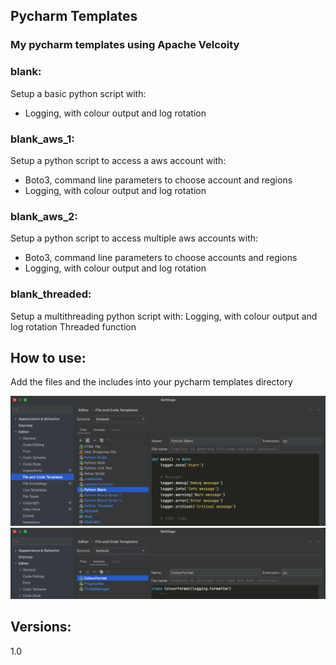 ## Pycharm Templates

### My pycharm templates using Apache Velcoity


### blank:

Setup a basic python script with:
- Logging, with colour output and log rotation

### blank_aws_1:

Setup a python script to access a aws account with:
- Boto3, command line parameters to choose account and regions
- Logging, with colour output and log rotation

### blank_aws_2:

Setup a python script to access multiple aws accounts with:
- Boto3, command line parameters to choose accounts and regions
- Logging, with colour output and log rotation


### blank_threaded:

Setup a multithreading python script with:
Logging, with colour output and log rotation
Threaded function

## How to use:

Add the files and the includes into your pycharm templates directory

![Tempaltes](media/templates.png)
![Includes](media/includes.png)


## Versions:

1.0
